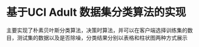 ﻿基于UCI Adult 数据集分类算法的实现
========
主要实现了朴素贝叶斯分类算法，决策时算法，并可以在客户端选择训练集的数目，测试集的数据以及是否除噪，分类结果分别以表格和柱状图两种方式展示
